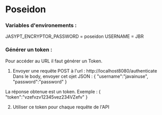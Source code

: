 # Poseidon

### Variables d'environements :
JASYPT_ENCRYPTOR_PASSWORD = poseidon
USERNAME = JBR

### Générer un token :
Pour accéder au URL il faut générer un Token.

1. Envoyer une requête POST à l'url : http://localhost8080/authenticate
Dans le body, envoyer cet ojet JSON :
{
  "username":"javainuse",
  "password":"password"
}

La réponse obtenue est un token.
Exemple :
{
  "token":"vzefvzv12345vez234VZefv"
}

2. Utiliser ce token pour chaque requête de l'API
